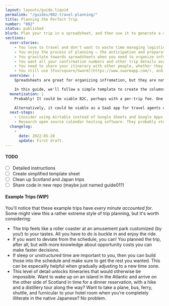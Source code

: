 ```yaml
---
layout: layouts/guide.liquid
permalink: "/guides/002-travel-planning/"
title: Planning the Perfect Trip
number: "002"
status: published
blurb: Plan your trip in a spreadsheet, and then use it to generate a calendar for convenient access on your phone.
sections:
  user-stories:
    - You love to travel and don't want to waste time managing logistics or making decisions while you're on a trip.
    - You enjoy the process of planning – the anticipation and preparation are nontrivial contributors to your overall enjoyment.
    - You gravitate towards spreadsheets when you need to organize information.
    - You want all your confirmation numbers and other trip details available on your phone, in one place and available offline.
    - You need to share your itinerary with other people, whether they're travling with you or not.
    - You still use [Foursquare/Swarm](https://www.swarmapp.com/), and hate having to guess which venue is the right one, especially in places where you don't read the local language.
  overview: |
    Spreadsheets are great for organizing infromation, but they are not great for referencing that information on your phone with luggage in tow while rushing to catch a Shinkansen. Fortunately, tabular data is relatively easy to transform into other formats, such as a calendar that you can view natively on whatever device you choose, with whatever information is applicable.

    In this guide, we'll follow a simple template to create the columns for your trip's [Google Sheet](/tools/google-sheets/), and then using [Google Apps Script](/tools/google-apps-script), we'll publish an [.ics file](/tools/ics-files/) that you can subscribe to in the calendar app of your choice. We'll conclude with a couple of examples from real trips.
  monetization: |
    Probably! It could be viable B2C, perhaps with a per-trip fee. One challenge is Google's (justified!) rules and warnings about third-party app authorizations, so you might need to use a different online spreadsheet application – maybe there are even open-source or white-labeled options.

    Alternatively, it could be viable as a SaaS app for travel agents or tour operators.
  next-steps:
    - Consider using Airtable instead of Google Sheets and Google Apps Script. Airtable _almost_ makes this trivial with a [calendar view](https://support.airtable.com/hc/en-us/articles/216945218-Guide-to-calendar-view) that is [shared via a link](https://support.airtable.com/hc/en-us/articles/205752117), but unfortunately they currently do not allow you to specify the `location`, `description`, or other `VEVENT` properties. Please feel free to contact [support@airtable.com](mailto:support@airtable.com) to request this enhancement.
    - Research open source calendar hosting software. They probably store events in some sort of database, and perhaps it's cleaner to build a simple CRUD API directly on top of those tables. There's something about generating the VEVENTs myself that feels inelegant and brittle.
  changelog:
    -
      date: 2022-05-20
      update: First draft.
---
```


#### TODO

 - [ ] Detailed instructions
 - [ ] Create simplified template sheet
 - [ ] Clean up Scotland and Japan trips
 - [ ] Share code in new repo (maybe just named guide01?)

#### Example Trips (WIP)

You'll notice that these example trips have _every minute accounted for_. Some might view this a rather extreme style of trip planning, but it's worth considering:
 - The trip feels like a roller coaster at an amusement park customized (by you!) to your tastes. All you have to do is buckle in and enjoy the ride.
 - If you want to deviate from the schedule, you can! You planned the trip, after all, but with more knowledge about opportunity costs you can make faster decisions.
 - If sleep or unstructured time are important to you, then you can build those into the schedule and make sure to get the rest you wanted. This can be especailly helpful when gradually adjusting to a new time zone.
 - This level of detail unlocks itineraries that would otherwise be impossible. Want to wake up on an island in the Atlantic and arrive on the other side of Scotland in time for a dinner reservation, with a hike and a distillery tour along the way? Want to take a plane, bus, ferry, shuttle, and furnicular to your hotel room when you're completely illiterate in the native Japanese? No problem.
